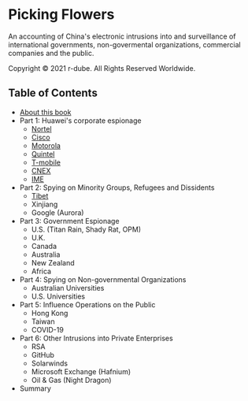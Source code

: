 
# Picking Flowers

An accounting of China's electronic intrusions into and surveillance of international governments, non-govermental organizations, commercial companies and the public.


Copyright © 2021 r-dube. All Rights Reserved Worldwide.


## Table of Contents
* [About this book](about.md)
* Part 1: Huawei's corporate espionage
  * [Nortel](nortel.md)
  * [Cisco](cisco.md)
  * [Motorola](motorola.md)
  * [Quintel](quintel.md)
  * [T-mobile](tmobile.md)
  * [CNEX](cnex.md)
  * [IME](ime.md)
* Part 2: Spying on Minority Groups, Refugees and Dissidents
  * [Tibet](tibet.md)
  * Xinjiang
  * Google (Aurora)
* Part 3: Government Espionage
  * U.S. (Titan Rain, Shady Rat, OPM)
  * U.K.
  * Canada
  * Australia
  * New Zealand
  * Africa
* Part 4: Spying on Non-governmental Organizations
  * Australian Universities
  * U.S. Universities
* Part 5: Influence Operations on the Public 
  * Hong Kong
  * Taiwan
  * COVID-19
* Part 6: Other Intrusions into Private Enterprises
  * RSA
  * GitHub 
  * Solarwinds
  * Microsoft Exchange (Hafnium)
  * Oil & Gas (Night Dragon)
* Summary
